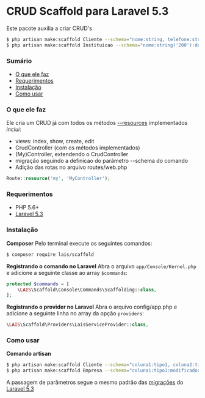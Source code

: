# CRUD Scaffold para Laravel 5.3
Este pacote auxilia a criar CRUD's

```sh
$ php artisan make:scaffold Cliente --schema="nome:string, telefone:string, data_nascimento:date" --plural="Clientes" --singular="Cliente"
$ php artisan make:scaffold Instituicao --schema="nome:string('200'):default('LAIS'), cnpj:string:nullable, quantidade_funcionarios:integer" -p Clientes -s Cliente
```

### Sumário
 - [O que ele faz](#o-que-ele-faz)
 - [Requerimentos](#requerimentos)
 - [Instalação](#instalação)
 - [Como usar](#como-usar)

### O que ele faz
Ele cria um CRUD já com todos os métodos [--resources](https://laravel.com/docs/5.3/controllers#resource-controllers) implementados
*inclui*:
 - views: index, show, create, edit
 - CrudController (com os métodos implementados)
 - (My)Controller, extendendo o CrudController
 - migração seguindo a definicao do parâmetro --schema do comando
 - Adição das rotas no arquivo routes/web.php
```php
Route::resource('my', 'MyController');
```


### Requerimentos
 - PHP 5.6+
 - [Laravel 5.3](https://laravel.com/docs/5.3)

### Instalação

**Composer**
Pelo terminal execute os seguintes comandos:
```sh
$ composer require lais/scaffold
```
**Registrando o comando no Laravel**
Abra o arquivo `app/Console/Kernel.php` e adicione a seguinte classe ao array `$commands`:
```php
protected $commands = [
    \LAIS\Scaffold\Console\Commands\Scaffolding::class,
];
```

**Registrando o provider no Laravel**
Abra o arquivo config/app.php e adicione a seguinte linha no array da opção `providers`:
```php
\LAIS\Scaffold\Providers\LaisServiceProvider::class,
```

### Como usar
**Comando artisan**
```sh
$ php artisan make:scaffold Cliente --schema="coluna1:tipo1, coluna2:tipo2..." --plural="Clientes" --singular="Cliente"
$ php artisan make:scaffold Empresa --schema="coluna1:tipo1:modificador1, coluna2:tipo2..." -p Clientes -s Cliente
```


A passagem de parâmetros segue o mesmo padrão das [migrações](https://laravel.com/docs/5.3/migrations#columns) do [Laravel 5.3](https://laravel.com/docs/5.3)
